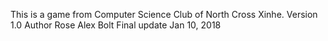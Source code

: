 This is a game from Computer Science Club of North Cross Xinhe.
Version 1.0
Author Rose Alex Bolt
Final update Jan 10, 2018
